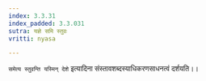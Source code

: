 ```yaml
---
index: 3.3.31
index_padded: 3.3.031
sutra: यज्ञे समि स्तुवः
vritti: nyasa

---
```

`समेत्य स्तुवन्ति यस्मिन् देशे` इत्यादिना संस्तावशब्दस्याधिकरणसाधनत्वं दर्शयति।।